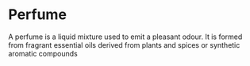 # Perfume
A perfume is a liquid mixture used to emit a pleasant odour. It is formed from fragrant essential oils derived from plants and spices or synthetic aromatic compounds

